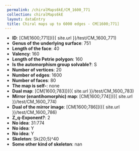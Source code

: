 ```yaml
--- 
 permalink: /chiralMaps6kE/CM_1600_771 
 collection: chiralMaps6kE
 layout: dataEntry
 title: Chiral maps up to 6000 edges - CM[1600;771]
---
```


- **ID**: [CM[1600;771]]({{ site.url }}/test/CM_1600_771)
- **Genus of the underlying surface**: 751
- **Length of the face**: 40
- **Valency**: 160
- **Length of the Petrie polygon**: 160
- **Is the automorphism group solvable?**: S
- **Number of vertices**: 20
- **Number of edges**: 1600
- **Number of faces**: 80
- **The map is self-**: none
- **Dual map**: [CM[1600;783]]({{ site.url }}/test/CM_1600_783)
- **Mirror (enantihomorphic) map**: [CM[1600;774]]({{ site.url }}/test/CM_1600_774)
- **Dual of the mirror image**: [CM[1600;786]]({{ site.url }}/test/CM_1600_786)
- **Z_q-Exponent?**: 2
- **No idea**:  31:774
- **No idea**: Y
- **No idea**: Y
- **Skeleton**: Sk(20;5)^40
- **Some other kind of skeleton**: nan
